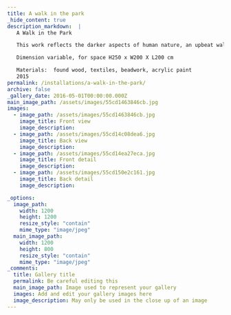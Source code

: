 ```yaml
---
title: A walk in the park
_hide_content: true
description_markdown:  |
   A Walk in the Park 

   This work reflects the darker aspects of human nature, an upbeat walk through a park under blue sky surrounded by flowers turns into something dark and sinister. 

   Dimension variable, for space H250 x W200 X L200 cm

   Materials:  found wood, textiles, beadwork, acrylic paint
   2015
permalink: /installations/a-walk-in-the-park/
archive: false
_gallery_date: 2016-05-01T00:00:00.000Z
main_image_path: /assets/images/55cd1463846cb.jpg
images:            
  - image_path: /assets/images/55cd1463846cb.jpg
    image_title: Front view
    image_description:   
  - image_path: /assets/images/55cd14c08dea6.jpg
    image_title: Back view
    image_description:
  - image_path: /assets/images/55cd14ea27eca.jpg
    image_title: Front detail
    image_description:
  - image_path: /assets/images/55cd150e2c161.jpg
    image_title: Back detail
    image_description:

_options:
  image_path:
    width: 1200
    height: 1200
    resize_style: "contain"
    mime_type: "image/jpeg"
  main_image_path:
    width: 1200
    height: 800
    resize_style: "contain"
    mime_type: "image/jpeg"
_comments:
  title: Gallery title
  permalink: Be careful editing this
  main_image_path: Image used to represent your gallery
  images: Add and edit your gallery images here
  image_description: May only be used in the close up of an image
---
```


